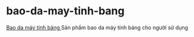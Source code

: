 bao-da-may-tinh-bang
====================
<a href="http://zaki.vn/bao-da-may-tinh-bang" target="  "> Bao da máy tính bảng </a>
Sản phẩm bao da máy tính bảng cho người sử dụng

